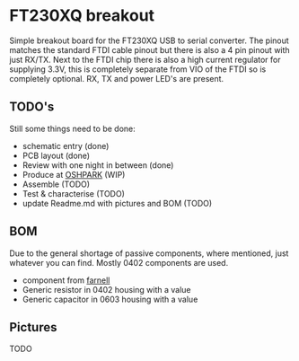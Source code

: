 # FT230XQ breakout
Simple breakout board for the FT230XQ USB to serial converter. The pinout matches the standard FTDI cable pinout but there is also a 4 pin pinout with just RX/TX. Next to the FTDI chip there is also a high current regulator for supplying 3.3V, this is completely separate from VIO of the FTDI so is completely optional. RX, TX and power LED's are present.
## TODO's
Still some things need to be done:
* schematic entry (done)
* PCB layout (done)
* Review with one night in between (done)
* Produce at [OSHPARK](https://oshpark.com/shared_projects/Meu03oe3) (WIP)
* Assemble (TODO)
* Test & characterise (TODO)
* update Readme.md with pictures and BOM (TODO)
## BOM
Due to the general shortage of passive components, where mentioned, just whatever you can find. Mostly 0402 components are used.
* component from [farnell](https://www.farnell.com/)
* Generic resistor in 0402 housing with a value
* Generic capacitor in 0603 housing with a value
## Pictures
TODO



